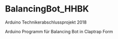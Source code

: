 # BalancingBot_HHBK
Arduino Technikerabschlussprojekt 2018

Arduino Programm für Balancing Bot in Claptrap Form
